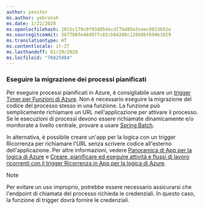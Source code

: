 ```yaml
---
author: yevster
ms.author: yebronsh
ms.date: 1/22/2020
ms.openlocfilehash: 1015c179c0f93485decd77bd89a3ceec8833652e
ms.sourcegitcommit: 367780fe48d977c82cb84208c128b0bf694b1029
ms.translationtype: HT
ms.contentlocale: it-IT
ms.lasthandoff: 01/29/2020
ms.locfileid: "76825884"
---
```

### <a name="migrate-scheduled-jobs"></a>Eseguire la migrazione dei processi pianificati

Per eseguire processi pianificati in Azure, è consigliabile usare un [trigger Timer per Funzioni di Azure](/azure/azure-functions/functions-bindings-timer). Non è necessario eseguire la migrazione del codice del processo stesso in una funzione. La funzione può semplicemente richiamare un URL nell'applicazione per attivare il processo. Se le esecuzioni di processi devono essere richiamate dinamicamente e/o monitorate a livello centrale, provare a usare [Spring Batch](https://spring.io/projects/spring-batch).

In alternativa, è possibile creare un'app per la logica con un trigger Ricorrenza per richiamare l'URL senza scrivere codice all'esterno dell'applicazione. Per altre informazioni, vedere [Panoramica di App per la logica di Azure](/azure/logic-apps/logic-apps-overview) e [Creare, pianificare ed eseguire attività e flussi di lavoro ricorrenti con il trigger Ricorrenza in App per la logica di Azure](/azure/connectors/connectors-native-recurrence).

> [!NOTE]
> Per evitare un uso improprio, potrebbe essere necessario assicurarsi che l'endpoint di chiamata del processo richieda le credenziali. In questo caso, la funzione di trigger dovrà fornire le credenziali.
